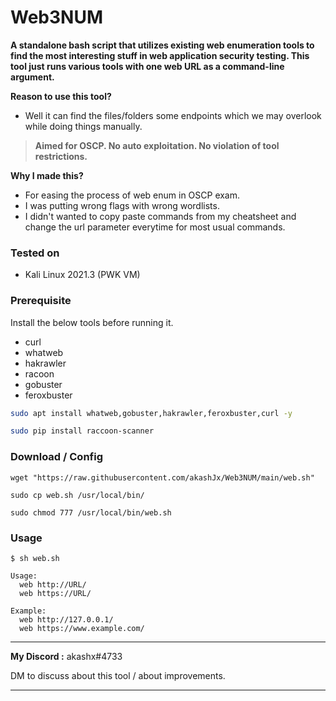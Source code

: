 # Web3NUM

**A standalone bash script that utilizes existing web enumeration tools to find the most interesting stuff in web application security testing. This tool just runs various tools with one web URL as a command-line argument.**

**Reason to use this tool?**
- Well it can find the files/folders some endpoints which we may overlook while doing things manually.

> **Aimed for OSCP. No auto exploitation. No violation of tool restrictions.**

**Why I made this?**
- For easing the process of web enum in OSCP exam.
- I was putting wrong flags with wrong wordlists.
- I didn't wanted to copy paste commands from my cheatsheet and change the url parameter everytime for most usual commands.

### Tested on
- Kali Linux 2021.3 (PWK VM)
 
### Prerequisite
Install the below tools before running it.
- curl
- whatweb
- hakrawler
- racoon
- gobuster
- feroxbuster

```bash
sudo apt install whatweb,gobuster,hakrawler,feroxbuster,curl -y

sudo pip install raccoon-scanner
```

### Download / Config
```
wget "https://raw.githubusercontent.com/akashJx/Web3NUM/main/web.sh"

sudo cp web.sh /usr/local/bin/

sudo chmod 777 /usr/local/bin/web.sh
```

### Usage
```
$ sh web.sh                       

Usage: 
  web http://URL/
  web https://URL/

Example:
  web http://127.0.0.1/
  web https://www.example.com/
```

---

**My Discord :** akashx#4733

DM to discuss about this tool / about improvements. 

---
